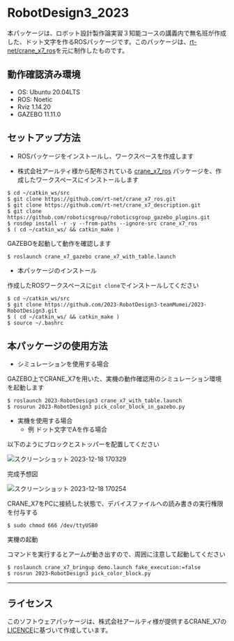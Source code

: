 # RobotDesign3_2023

本パッケージは、ロボット設計製作論実習３知能コースの講義内で無名班が作成した、ドット文字を作るROSパッケージです。このパッケージは、[rt-net/crane_x7_ros](https://github.com/rt-net/crane_x7_ros)を元に制作したものです。

## 動作確認済み環境
  * OS: Ubuntu 20.04LTS
  * ROS: Noetic
  * Rviz 1.14.20
  * GAZEBO 11.11.0

## セットアップ方法

* ROSパッケージをインストールし、ワークスペースを作成します

* 株式会社アールティ様から配布されている [crane_x7_ros](https://github.com/rt-net/crane_x7_ros) パッケージを、作成したワークスペースにインストールします

```
$ cd ~/catkin_ws/src
$ git clone https://github.com/rt-net/crane_x7_ros.git
$ git clone https://github.com/rt-net/crane_x7_description.git
$ git clone https://github.com/roboticsgroup/roboticsgroup_gazebo_plugins.git
$ rosdep install -r -y --from-paths --ignore-src crane_x7_ros
$ ( cd ~/catkin_ws/ && catkin_make )
```

GAZEBOを起動して動作を確認します

```
$ roslaunch crane_x7_gazebo crane_x7_with_table.launch
```

* 本パッケージのインストール

作成したROSワークスペースに`git clone`でインストールしてください

```
$ cd ~/catkin_ws/src
$ git clone https://github.com/2023-RobotDesign3-teamMumei/2023-RobotDesign3.git
$ ( cd ~/catkin_ws/ && catkin_make )
$ source ~/.bashrc
```

## 本パッケージの使用方法
* シミュレーションを使用する場合

GAZEBO上でCRANE_X7を用いた、実機の動作確認用のシミュレーション環境を起動します

```
$ roslaunch 2023-RobotDesign3 crane_x7_with_table.launch
$ rosurun 2023-RobotDesign3 pick_color_block_in_gazebo.py
```

* 実機を使用する場合
  - 例 ドット文字でAを作る場合

以下のようにブロックとストッパーを配置してください

![スクリーンショット 2023-12-18 170329](https://github.com/2023-RobotDesign3-teamMumei/2023-RobotDesign3/assets/148028480/231d9d2c-fe58-4625-ac40-4aa38309d84e)

完成予想図

![スクリーンショット 2023-12-18 170254](https://github.com/2023-RobotDesign3-teamMumei/2023-RobotDesign3/assets/148028480/134757b9-485f-4831-b140-78e394bf12cd)

CRANE_X7をPCに接続した状態で、デバイスファイルへの読み書きの実行権限を付与する

```
$ sudo chmod 666 /dev/ttyUSB0
```
実機の起動

コマンドを実行するとアームが動き出すので、周囲に注意して起動してください

```
$ roslaunch crane_x7_bringup demo.launch fake_execution:=false
$ rosrun 2023-RobotDesign3 pick_color_block.py
```

---

## ライセンス
このソフトウェアパッケージは、株式会社アールティ様が提供するCRANE_X7の[LICENCE](https://github.com/rt-net/crane_x7_ros/blob/master/LICENSE)に基づいて作成しています。
